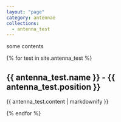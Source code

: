 ```yaml
---
layout: "page"
category: antennae
collections:
  - antenna_test
---
```

some contents

{% for test in site.antenna_test %}
  <h2>{{ antenna_test.name }} - {{ antenna_test.position }}</h2>
  <p>{{ antenna_test.content | markdownify }}</p>
{% endfor %}
